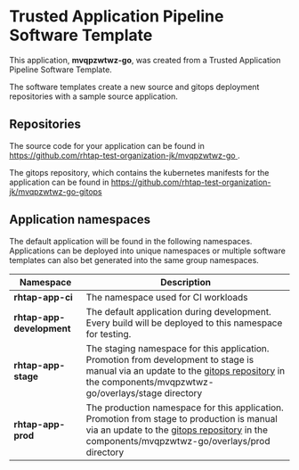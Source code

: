 # Trusted Application Pipeline Software Template

This application, **mvqpzwtwz-go**, was created from a Trusted Application Pipeline Software Template.

The software templates create a new source and gitops deployment repositories with a sample source application. 

## Repositories

The source code for your application can be found in [https://github.com/rhtap-test-organization-jk/mvqpzwtwz-go ](https://github.com/rhtap-test-organization-jk/mvqpzwtwz-go ).
 
The gitops repository, which contains the kubernetes manifests for the application can be found in 
[https://github.com/rhtap-test-organization-jk/mvqpzwtwz-go-gitops ](https://github.com/rhtap-test-organization-jk/mvqpzwtwz-go-gitops ) 

## Application namespaces 

The default application will be found in the following namespaces. Applications can be deployed into unique namespaces or multiple software templates can also bet generated into the same group namespaces.  

|  Namespace   |  Description   |  
| -------- | -------- |
| **rhtap-app-ci** | The namespace used for CI workloads |
| **rhtap-app-development** | The default application during development. Every build will be deployed to this namespace for testing. |
| **rhtap-app-stage** | The staging namespace for this application. Promotion from development to stage is manual via an update to the [gitops repository](https://github.com/rhtap-test-organization-jk/mvqpzwtwz-go-gitops ) in the components/mvqpzwtwz-go/overlays/stage directory |
| **rhtap-app-prod** | The production namespace for this application. Promotion from stage to production is manual via an update to the [gitops repository](https://github.com/rhtap-test-organization-jk/mvqpzwtwz-go-gitops ) in the components/mvqpzwtwz-go/overlays/prod directory |